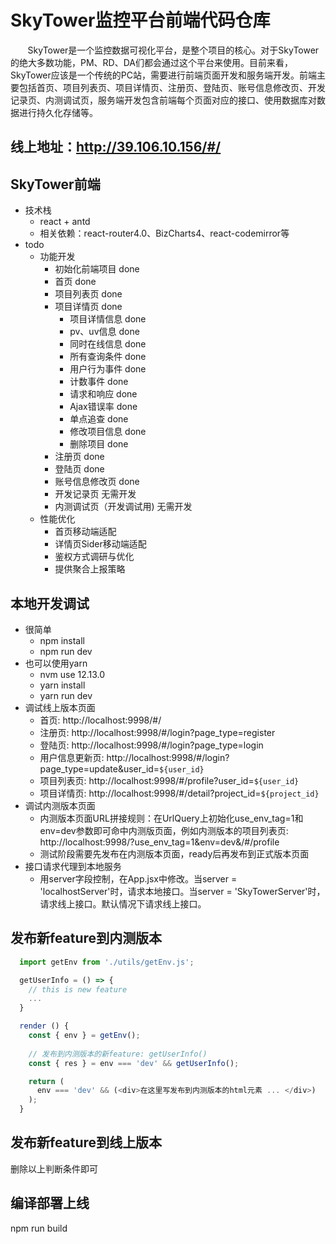 # SkyTower监控平台前端代码仓库
&#160; &#160; &#160; &#160;SkyTower是一个监控数据可视化平台，是整个项目的核心。对于SkyTower的绝大多数功能，PM、RD、DA们都会通过这个平台来使用。目前来看，SkyTower应该是一个传统的PC站，需要进行前端页面开发和服务端开发。前端主要包括首页、项目列表页、项目详情页、注册页、登陆页、账号信息修改页、开发记录页、内测调试页，服务端开发包含前端每个页面对应的接口、使用数据库对数据进行持久化存储等。

## 线上地址：http://39.106.10.156/#/
## SkyTower前端
- 技术栈 
  - react + antd 
  - 相关依赖：react-router4.0、BizCharts4、react-codemirror等 
- todo 
  - 功能开发 
    - 初始化前端项目 done 
    - 首页 done 
    - 项目列表页 done 
    - 项目详情页 done
      - 项目详情信息 done
      - pv、uv信息 done 
      - 同时在线信息 done 
      - 所有查询条件 done 
      - 用户行为事件 done
      - 计数事件 done 
      - 请求和响应 done 
      - Ajax错误率 done
      - 单点追查 done
      - 修改项目信息 done
      - 删除项目 done
    - 注册页 done 
    - 登陆页 done 
    - 账号信息修改页 done 
    - 开发记录页 无需开发 
    - 内测调试页（开发调试用) 无需开发 
  - 性能优化 
    - 首页移动端适配 
    - 详情页Sider移动端适配 
    - 鉴权方式调研与优化 
    - 提供聚合上报策略 
## 本地开发调试
- 很简单
  - npm install 
  - npm run dev 
- 也可以使用yarn
  - nvm use 12.13.0
  - yarn install
  - yarn run dev 
- 调试线上版本页面
  - 首页: http://localhost:9998/#/
  - 注册页: http://localhost:9998/#/login?page_type=register
  - 登陆页: http://localhost:9998/#/login?page_type=login
  - 用户信息更新页: http://localhost:9998/#/login?page_type=update&user_id=`${user_id}`
  - 项目列表页: http://localhost:9998/#/profile?user_id=`${user_id}`
  - 项目详情页: http://localhost:9998/#/detail?project_id=`${project_id}`
- 调试内测版本页面
  - 内测版本页面URL拼接规则：在UrlQuery上初始化use_env_tag=1和env=dev参数即可命中内测版页面，例如内测版本的项目列表页: http://localhost:9998/?use_env_tag=1&env=dev&/#/profile
  - 测试阶段需要先发布在内测版本页面，ready后再发布到正式版本页面
- 接口请求代理到本地服务
  - 用server字段控制，在App.jsx中修改。当server = 'localhostServer'时，请求本地接口。当server = 'SkyTowerServer'时，请求线上接口。默认情况下请求线上接口。

## 发布新feature到内测版本
```js
  import getEnv from './utils/getEnv.js'; 

  getUserInfo = () => {
    // this is new feature
    ...
  }

  render () {
    const { env } = getEnv();
    
    // 发布到内测版本的新feature: getUserInfo()
    const { res } = env === 'dev' && getUserInfo();

    return (
      env === 'dev' && (<div>在这里写发布到内测版本的html元素 ... </div>)
    );
  }
```

## 发布新feature到线上版本
删除以上判断条件即可

## 编译部署上线
npm run build
